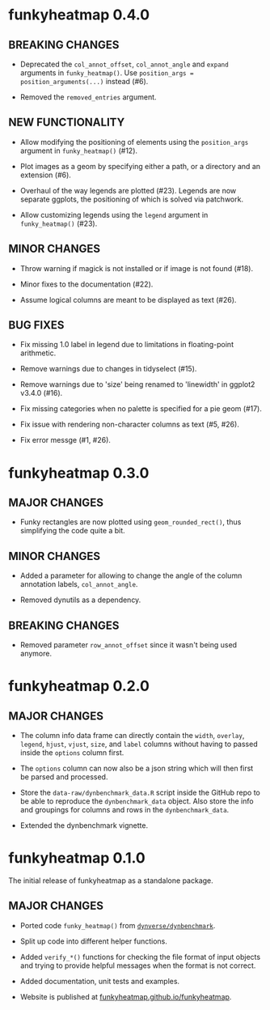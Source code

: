 
# funkyheatmap 0.4.0

## BREAKING CHANGES

* Deprecated the `col_annot_offset`, `col_annot_angle` and `expand` arguments in 
  `funky_heatmap()`. Use `position_args = position_arguments(...)` instead (#6).

* Removed the `removed_entries` argument.

## NEW FUNCTIONALITY

* Allow modifying the positioning of elements using the `position_args` argument
  in `funky_heatmap()` (#12).

* Plot images as a geom by specifying either a path, or a directory and an extension (#6).

* Overhaul of the way legends are plotted (#23). Legends are now separate ggplots, the positioning of which is solved via patchwork.

* Allow customizing legends using the `legend` argument in `funky_heatmap()` (#23).

## MINOR CHANGES

* Throw warning if magick is not installed or if image is not found (#18).

* Minor fixes to the documentation (#22).

* Assume logical columns are meant to be displayed as text (#26).

## BUG FIXES

* Fix missing 1.0 label in legend due to limitations in floating-point arithmetic.

* Remove warnings due to changes in tidyselect (#15).

* Remove warnings due to 'size' being renamed to 'linewidth' in ggplot2 v3.4.0 (#16).

* Fix missing categories when no palette is specified for a pie geom (#17).

* Fix issue with rendering non-character columns as text (#5, #26).

* Fix error messge (#1, #26).

# funkyheatmap 0.3.0

## MAJOR CHANGES

* Funky rectangles are now plotted using `geom_rounded_rect()`, thus simplifying the code quite a bit.

## MINOR CHANGES

* Added a parameter for allowing to change the angle of the column annotation labels,
  `col_annot_angle`.

* Removed dynutils as a dependency.

## BREAKING CHANGES

* Removed parameter `row_annot_offset` since it wasn't being used anymore.

# funkyheatmap 0.2.0

## MAJOR CHANGES

* The column info data frame can directly contain the `width`, `overlay`, 
  `legend`, `hjust`, `vjust`, `size`, and `label` columns without having to passed
  inside the `options` column first.

* The `options` column can now also be a json string which will then first be parsed
  and processed.

* Store the `data-raw/dynbenchmark_data.R` script inside the GitHub repo to be able
  to reproduce the `dynbenchmark_data` object.
  Also store the info and groupings for columns and rows in the `dynbenchmark_data`.

* Extended the dynbenchmark vignette.

# funkyheatmap 0.1.0

The initial release of funkyheatmap as a standalone package.

## MAJOR CHANGES

* Ported code `funky_heatmap()` from [`dynverse/dynbenchmark`](https://github.com/dynverse/dynbenchmark).

* Split up code into different helper functions.

* Added `verify_*()` functions for checking the file format of input objects and 
  trying to provide helpful messages when the format is not correct.

* Added documentation, unit tests and examples.

* Website is published at [funkyheatmap.github.io/funkyheatmap](https://funkyheatmap.github.io/funkyheatmap).